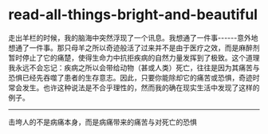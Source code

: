 # read-all-things-bright-and-beautiful
走出羊栏的时候，我的脑海中突然浮现了一个讯息。我想通了一件事------意外地想通了一件事。那只母羊之所以奇迹般活了过来并不是由于医疗之效，而是麻醉剂暂时停止了它的痛楚，使得生命力中抗拒疾病的自然力量发挥到了极致。这个道理我永远不会忘记：疾病之所以会带给动物（甚或人类）死亡，往往是因为其痛苦与恐惧已经先吞噬了患者的生存意志。因此，只要你能除却它的痛苦或恐惧，奇迹时常会发生。也许这种说法是不合乎理性的，然而我的确在现实生活中发现了这样的例子。

---

击垮人的不是病痛本身，而是病痛带来的痛苦与对死亡的恐惧
